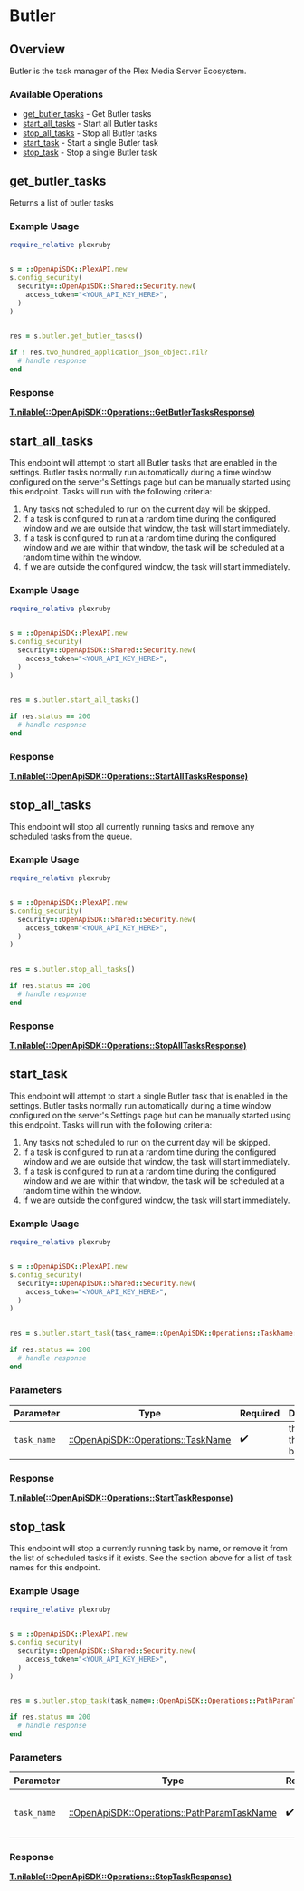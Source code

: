 # Butler


## Overview

Butler is the task manager of the Plex Media Server Ecosystem.


### Available Operations

* [get_butler_tasks](#get_butler_tasks) - Get Butler tasks
* [start_all_tasks](#start_all_tasks) - Start all Butler tasks
* [stop_all_tasks](#stop_all_tasks) - Stop all Butler tasks
* [start_task](#start_task) - Start a single Butler task
* [stop_task](#stop_task) - Stop a single Butler task

## get_butler_tasks

Returns a list of butler tasks

### Example Usage

```ruby
require_relative plexruby


s = ::OpenApiSDK::PlexAPI.new
s.config_security(
  security=::OpenApiSDK::Shared::Security.new(
    access_token="<YOUR_API_KEY_HERE>",
  )
)

    
res = s.butler.get_butler_tasks()

if ! res.two_hundred_application_json_object.nil?
  # handle response
end

```


### Response

**[T.nilable(::OpenApiSDK::Operations::GetButlerTasksResponse)](../../models/operations/getbutlertasksresponse.md)**


## start_all_tasks

This endpoint will attempt to start all Butler tasks that are enabled in the settings. Butler tasks normally run automatically during a time window configured on the server's Settings page but can be manually started using this endpoint. Tasks will run with the following criteria:
1. Any tasks not scheduled to run on the current day will be skipped.
2. If a task is configured to run at a random time during the configured window and we are outside that window, the task will start immediately.
3. If a task is configured to run at a random time during the configured window and we are within that window, the task will be scheduled at a random time within the window.
4. If we are outside the configured window, the task will start immediately.


### Example Usage

```ruby
require_relative plexruby


s = ::OpenApiSDK::PlexAPI.new
s.config_security(
  security=::OpenApiSDK::Shared::Security.new(
    access_token="<YOUR_API_KEY_HERE>",
  )
)

    
res = s.butler.start_all_tasks()

if res.status == 200
  # handle response
end

```


### Response

**[T.nilable(::OpenApiSDK::Operations::StartAllTasksResponse)](../../models/operations/startalltasksresponse.md)**


## stop_all_tasks

This endpoint will stop all currently running tasks and remove any scheduled tasks from the queue.


### Example Usage

```ruby
require_relative plexruby


s = ::OpenApiSDK::PlexAPI.new
s.config_security(
  security=::OpenApiSDK::Shared::Security.new(
    access_token="<YOUR_API_KEY_HERE>",
  )
)

    
res = s.butler.stop_all_tasks()

if res.status == 200
  # handle response
end

```


### Response

**[T.nilable(::OpenApiSDK::Operations::StopAllTasksResponse)](../../models/operations/stopalltasksresponse.md)**


## start_task

This endpoint will attempt to start a single Butler task that is enabled in the settings. Butler tasks normally run automatically during a time window configured on the server's Settings page but can be manually started using this endpoint. Tasks will run with the following criteria:
1. Any tasks not scheduled to run on the current day will be skipped.
2. If a task is configured to run at a random time during the configured window and we are outside that window, the task will start immediately.
3. If a task is configured to run at a random time during the configured window and we are within that window, the task will be scheduled at a random time within the window.
4. If we are outside the configured window, the task will start immediately.


### Example Usage

```ruby
require_relative plexruby


s = ::OpenApiSDK::PlexAPI.new
s.config_security(
  security=::OpenApiSDK::Shared::Security.new(
    access_token="<YOUR_API_KEY_HERE>",
  )
)

    
res = s.butler.start_task(task_name=::OpenApiSDK::Operations::TaskName::CLEAN_OLD_BUNDLES)

if res.status == 200
  # handle response
end

```

### Parameters

| Parameter                                                                 | Type                                                                      | Required                                                                  | Description                                                               |
| ------------------------------------------------------------------------- | ------------------------------------------------------------------------- | ------------------------------------------------------------------------- | ------------------------------------------------------------------------- |
| `task_name`                                                               | [::OpenApiSDK::Operations::TaskName](../../models/operations/taskname.md) | :heavy_check_mark:                                                        | the name of the task to be started.                                       |


### Response

**[T.nilable(::OpenApiSDK::Operations::StartTaskResponse)](../../models/operations/starttaskresponse.md)**


## stop_task

This endpoint will stop a currently running task by name, or remove it from the list of scheduled tasks if it exists. See the section above for a list of task names for this endpoint.


### Example Usage

```ruby
require_relative plexruby


s = ::OpenApiSDK::PlexAPI.new
s.config_security(
  security=::OpenApiSDK::Shared::Security.new(
    access_token="<YOUR_API_KEY_HERE>",
  )
)

    
res = s.butler.stop_task(task_name=::OpenApiSDK::Operations::PathParamTaskName::BACKUP_DATABASE)

if res.status == 200
  # handle response
end

```

### Parameters

| Parameter                                                                                   | Type                                                                                        | Required                                                                                    | Description                                                                                 |
| ------------------------------------------------------------------------------------------- | ------------------------------------------------------------------------------------------- | ------------------------------------------------------------------------------------------- | ------------------------------------------------------------------------------------------- |
| `task_name`                                                                                 | [::OpenApiSDK::Operations::PathParamTaskName](../../models/operations/pathparamtaskname.md) | :heavy_check_mark:                                                                          | The name of the task to be started.                                                         |


### Response

**[T.nilable(::OpenApiSDK::Operations::StopTaskResponse)](../../models/operations/stoptaskresponse.md)**

